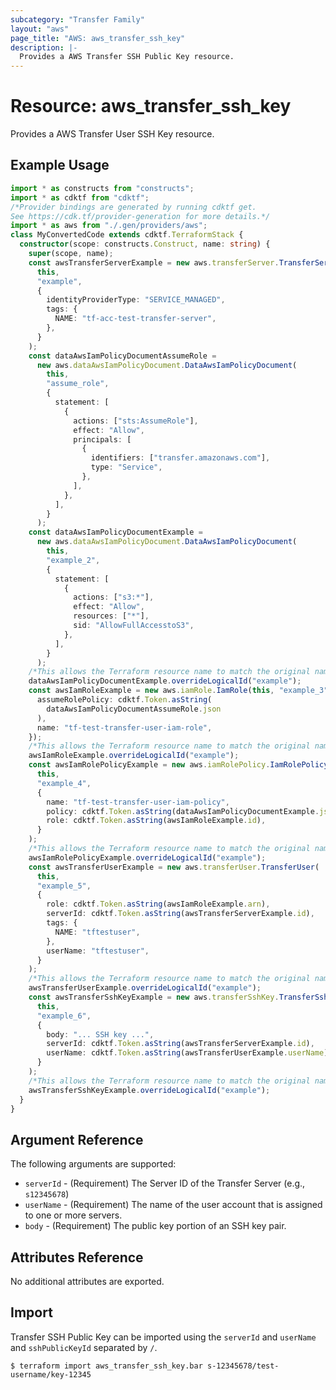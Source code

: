 ```yaml
---
subcategory: "Transfer Family"
layout: "aws"
page_title: "AWS: aws_transfer_ssh_key"
description: |-
  Provides a AWS Transfer SSH Public Key resource.
---
```


# Resource: aws_transfer_ssh_key

Provides a AWS Transfer User SSH Key resource.

## Example Usage

```typescript
import * as constructs from "constructs";
import * as cdktf from "cdktf";
/*Provider bindings are generated by running cdktf get.
See https://cdk.tf/provider-generation for more details.*/
import * as aws from "./.gen/providers/aws";
class MyConvertedCode extends cdktf.TerraformStack {
  constructor(scope: constructs.Construct, name: string) {
    super(scope, name);
    const awsTransferServerExample = new aws.transferServer.TransferServer(
      this,
      "example",
      {
        identityProviderType: "SERVICE_MANAGED",
        tags: {
          NAME: "tf-acc-test-transfer-server",
        },
      }
    );
    const dataAwsIamPolicyDocumentAssumeRole =
      new aws.dataAwsIamPolicyDocument.DataAwsIamPolicyDocument(
        this,
        "assume_role",
        {
          statement: [
            {
              actions: ["sts:AssumeRole"],
              effect: "Allow",
              principals: [
                {
                  identifiers: ["transfer.amazonaws.com"],
                  type: "Service",
                },
              ],
            },
          ],
        }
      );
    const dataAwsIamPolicyDocumentExample =
      new aws.dataAwsIamPolicyDocument.DataAwsIamPolicyDocument(
        this,
        "example_2",
        {
          statement: [
            {
              actions: ["s3:*"],
              effect: "Allow",
              resources: ["*"],
              sid: "AllowFullAccesstoS3",
            },
          ],
        }
      );
    /*This allows the Terraform resource name to match the original name. You can remove the call if you don't need them to match.*/
    dataAwsIamPolicyDocumentExample.overrideLogicalId("example");
    const awsIamRoleExample = new aws.iamRole.IamRole(this, "example_3", {
      assumeRolePolicy: cdktf.Token.asString(
        dataAwsIamPolicyDocumentAssumeRole.json
      ),
      name: "tf-test-transfer-user-iam-role",
    });
    /*This allows the Terraform resource name to match the original name. You can remove the call if you don't need them to match.*/
    awsIamRoleExample.overrideLogicalId("example");
    const awsIamRolePolicyExample = new aws.iamRolePolicy.IamRolePolicy(
      this,
      "example_4",
      {
        name: "tf-test-transfer-user-iam-policy",
        policy: cdktf.Token.asString(dataAwsIamPolicyDocumentExample.json),
        role: cdktf.Token.asString(awsIamRoleExample.id),
      }
    );
    /*This allows the Terraform resource name to match the original name. You can remove the call if you don't need them to match.*/
    awsIamRolePolicyExample.overrideLogicalId("example");
    const awsTransferUserExample = new aws.transferUser.TransferUser(
      this,
      "example_5",
      {
        role: cdktf.Token.asString(awsIamRoleExample.arn),
        serverId: cdktf.Token.asString(awsTransferServerExample.id),
        tags: {
          NAME: "tftestuser",
        },
        userName: "tftestuser",
      }
    );
    /*This allows the Terraform resource name to match the original name. You can remove the call if you don't need them to match.*/
    awsTransferUserExample.overrideLogicalId("example");
    const awsTransferSshKeyExample = new aws.transferSshKey.TransferSshKey(
      this,
      "example_6",
      {
        body: "... SSH key ...",
        serverId: cdktf.Token.asString(awsTransferServerExample.id),
        userName: cdktf.Token.asString(awsTransferUserExample.userName),
      }
    );
    /*This allows the Terraform resource name to match the original name. You can remove the call if you don't need them to match.*/
    awsTransferSshKeyExample.overrideLogicalId("example");
  }
}

```

## Argument Reference

The following arguments are supported:

* `serverId` - (Requirement) The Server ID of the Transfer Server (e.g., `s12345678`)
* `userName` - (Requirement) The name of the user account that is assigned to one or more servers.
* `body` - (Requirement) The public key portion of an SSH key pair.

## Attributes Reference

No additional attributes are exported.

## Import

Transfer SSH Public Key can be imported using the `serverId` and `userName` and `sshPublicKeyId` separated by `/`.

```
$ terraform import aws_transfer_ssh_key.bar s-12345678/test-username/key-12345
```

<!-- cache-key: cdktf-0.17.0-pre.15 input-1b8753e342290c5431b83618d8029e6394e9eb5a667b22b38150d8b669bc98fd -->